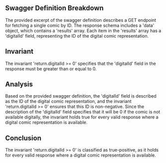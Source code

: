 ## Swagger Definition Breakdown

The provided excerpt of the swagger definition describes a GET endpoint for fetching a single comic by ID. The response schema includes a 'data' object, which contains a 'results' array. Each item in the 'results' array has a 'digitalId' field, representing the ID of the digital comic representation.

## Invariant

The invariant 'return.digitalId >= 0' specifies that the 'digitalId' field in the response must be greater than or equal to 0.

## Analysis

Based on the provided swagger definition, the 'digitalId' field is described as the ID of the digital comic representation, and the invariant 'return.digitalId >= 0' ensures that this ID is non-negative. Since the description of the 'digitalId' field specifies that it will be 0 if the comic is not available digitally, the invariant holds true for every valid response where a digital comic representation is available.

## Conclusion

The invariant 'return.digitalId >= 0' is classified as true-positive, as it holds for every valid response where a digital comic representation is available.
